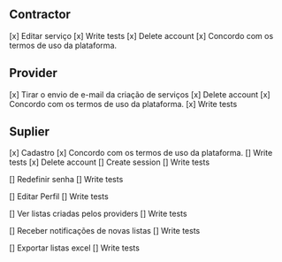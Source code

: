 ## Contractor

[x] Editar serviço
[x] Write tests
[x] Delete account
[x] Concordo com os termos de uso da plataforma.

## Provider

[x] Tirar o envio de e-mail da criação de serviços
[x] Delete account
[x] Concordo com os termos de uso da plataforma.
[x] Write tests


## Suplier

[x] Cadastro
[x] Concordo com os termos de uso da plataforma.
[] Write tests
[x] Delete account
[] Create session
[] Write tests

[] Redefinir senha
[] Write tests

[] Editar Perfil
[] Write tests

[] Ver listas criadas pelos providers
[] Write tests

[] Receber notificações de novas listas
[] Write tests

[] Exportar listas excel
[] Write tests

